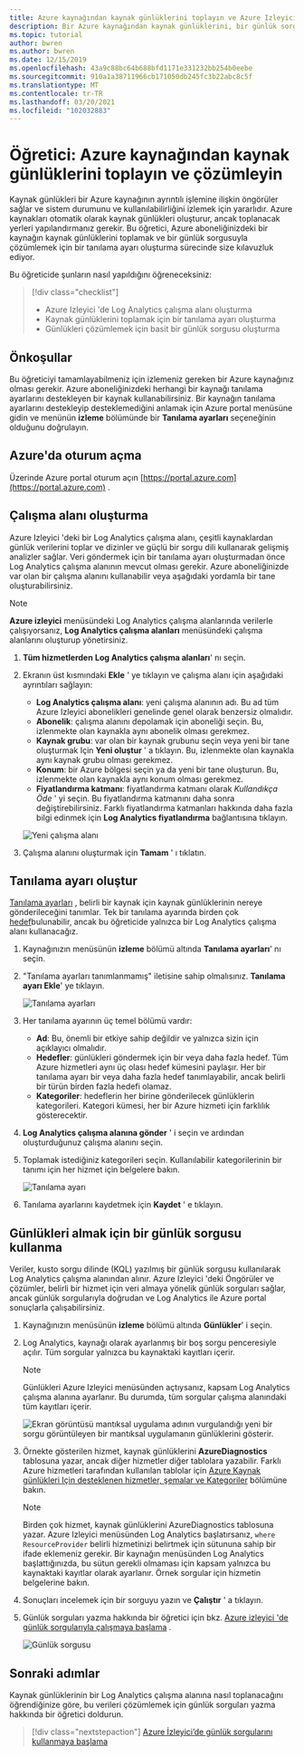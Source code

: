 ```yaml
---
title: Azure kaynağından kaynak günlüklerini toplayın ve Azure Izleyici ile çözümleyin
description: Bir Azure kaynağından kaynak günlüklerini, bir günlük sorgusuyla çözümlenebilecekleri bir Log Analytics çalışma alanına toplamak üzere tanılama ayarlarını yapılandırma öğreticisi.
ms.topic: tutorial
author: bwren
ms.author: bwren
ms.date: 12/15/2019
ms.openlocfilehash: 43a9c88bc64b688bfd1171e331232bb254b0eebe
ms.sourcegitcommit: 910a1a38711966cb171050db245fc3b22abc8c5f
ms.translationtype: MT
ms.contentlocale: tr-TR
ms.lasthandoff: 03/20/2021
ms.locfileid: "102032883"
---
```

# <a name="tutorial-collect-and-analyze-resource-logs-from-an-azure-resource"></a>Öğretici: Azure kaynağından kaynak günlüklerini toplayın ve çözümleyin

Kaynak günlükleri bir Azure kaynağının ayrıntılı işlemine ilişkin öngörüler sağlar ve sistem durumunu ve kullanılabilirliğini izlemek için yararlıdır. Azure kaynakları otomatik olarak kaynak günlükleri oluşturur, ancak toplanacak yerleri yapılandırmanız gerekir. Bu öğretici, Azure aboneliğinizdeki bir kaynağın kaynak günlüklerini toplamak ve bir günlük sorgusuyla çözümlemek için bir tanılama ayarı oluşturma sürecinde size kılavuzluk ediyor.

Bu öğreticide şunların nasıl yapıldığını öğreneceksiniz:

> [!div class="checklist"]
> * Azure Izleyici 'de Log Analytics çalışma alanı oluşturma
> * Kaynak günlüklerini toplamak için bir tanılama ayarı oluşturma 
> * Günlükleri çözümlemek için basit bir günlük sorgusu oluşturma


## <a name="prerequisites"></a>Önkoşullar

Bu öğreticiyi tamamlayabilmeniz için izlemeniz gereken bir Azure kaynağınız olması gerekir. Azure aboneliğinizdeki herhangi bir kaynağı tanılama ayarlarını destekleyen bir kaynak kullanabilirsiniz. Bir kaynağın tanılama ayarlarını destekleyip desteklemediğini anlamak için Azure portal menüsüne gidin ve menünün **izleme** bölümünde bir **Tanılama ayarları** seçeneğinin olduğunu doğrulayın.


## <a name="log-in-to-azure"></a>Azure'da oturum açma
Üzerinde Azure portal oturum açın [https://portal.azure.com](https://portal.azure.com) .


## <a name="create-a-workspace"></a>Çalışma alanı oluşturma
Azure Izleyici 'deki bir Log Analytics çalışma alanı, çeşitli kaynaklardan günlük verilerini toplar ve dizinler ve güçlü bir sorgu dili kullanarak gelişmiş analizler sağlar. Veri göndermek için bir tanılama ayarı oluşturmadan önce Log Analytics çalışma alanının mevcut olması gerekir. Azure aboneliğinizde var olan bir çalışma alanını kullanabilir veya aşağıdaki yordamla bir tane oluşturabilirsiniz. 

> [!NOTE]
> **Azure izleyici** menüsündeki Log Analytics çalışma alanlarında verilerle çalışıyorsanız, **Log Analytics çalışma alanları** menüsündeki çalışma alanlarını oluşturup yönetirsiniz.

1. **Tüm hizmetlerden** **Log Analytics çalışma alanları**' nı seçin.
2. Ekranın üst kısmındaki **Ekle** ' ye tıklayın ve çalışma alanı için aşağıdaki ayrıntıları sağlayın:
   - **Log Analytics çalışma alanı**: yeni çalışma alanının adı. Bu ad tüm Azure Izleyici abonelikleri genelinde genel olarak benzersiz olmalıdır.
   - **Abonelik**: çalışma alanını depolamak için aboneliği seçin. Bu, izlenmekte olan kaynakla aynı abonelik olması gerekmez.
   - **Kaynak grubu**: var olan bir kaynak grubunu seçin veya yeni bir tane oluşturmak Için **Yeni oluştur** ' a tıklayın. Bu, izlenmekte olan kaynakla aynı kaynak grubu olması gerekmez.
   - **Konum**: bir Azure bölgesi seçin ya da yeni bir tane oluşturun. Bu, izlenmekte olan kaynakla aynı konum olması gerekmez.
   - **Fiyatlandırma katmanı**: fiyatlandırma katmanı olarak *Kullandıkça Öde* ' yi seçin. Bu fiyatlandırma katmanını daha sonra değiştirebilirsiniz. Farklı fiyatlandırma katmanları hakkında daha fazla bilgi edinmek için **Log Analytics fiyatlandırma** bağlantısına tıklayın.

    ![Yeni çalışma alanı](media/tutorial-resource-logs/new-workspace.png)

3. Çalışma alanını oluşturmak için **Tamam** ' ı tıklatın.

## <a name="create-a-diagnostic-setting"></a>Tanılama ayarı oluştur
[Tanılama ayarları](../essentials/diagnostic-settings.md) , belirli bir kaynak için kaynak günlüklerinin nereye gönderileceğini tanımlar. Tek bir tanılama ayarında birden çok [hedef](../essentials/diagnostic-settings.md#destinations)bulunabilir, ancak bu öğreticide yalnızca bir Log Analytics çalışma alanı kullanacağız.

1. Kaynağınızın menüsünün **izleme** bölümü altında **Tanılama ayarları**' nı seçin.
2. "Tanılama ayarları tanımlanmamış" iletisine sahip olmalısınız. **Tanılama ayarı Ekle**' ye tıklayın.

    ![Tanılama ayarları](media/tutorial-resource-logs/diagnostic-settings.png)

3. Her tanılama ayarının üç temel bölümü vardır:
 
   - **Ad**: Bu, önemli bir etkiye sahip değildir ve yalnızca sizin için açıklayıcı olmalıdır.
   - **Hedefler**: günlükleri göndermek için bir veya daha fazla hedef. Tüm Azure hizmetleri aynı üç olası hedef kümesini paylaşır. Her bir tanılama ayarı bir veya daha fazla hedef tanımlayabilir, ancak belirli bir türün birden fazla hedefi olamaz. 
   - **Kategoriler**: hedeflerin her birine gönderilecek günlüklerin kategorileri. Kategori kümesi, her bir Azure hizmeti için farklılık gösterecektir.

4. **Log Analytics çalışma alanına gönder** ' i seçin ve ardından oluşturduğunuz çalışma alanını seçin.
5. Toplamak istediğiniz kategorileri seçin. Kullanılabilir kategorilerinin bir tanımı için her hizmet için belgelere bakın.

    ![Tanılama ayarı](media/tutorial-resource-logs/diagnostic-setting.png)

6. Tanılama ayarlarını kaydetmek için **Kaydet** ' e tıklayın.

    
 
 ## <a name="use-a-log-query-to-retrieve-logs"></a>Günlükleri almak için bir günlük sorgusu kullanma
Veriler, kusto sorgu dilinde (KQL) yazılmış bir günlük sorgusu kullanılarak Log Analytics çalışma alanından alınır. Azure Izleyici 'deki Öngörüler ve çözümler, belirli bir hizmet için veri almaya yönelik günlük sorguları sağlar, ancak günlük sorgularıyla doğrudan ve Log Analytics ile Azure portal sonuçlarla çalışabilirsiniz. 

1. Kaynağınızın menüsünün **izleme** bölümü altında **Günlükler**' i seçin.
2. Log Analytics, kaynağı olarak ayarlanmış bir boş sorgu penceresiyle açılır. Tüm sorgular yalnızca bu kaynaktaki kayıtları içerir.

    > [!NOTE]
    > Günlükleri Azure Izleyici menüsünden açtıysanız, kapsam Log Analytics çalışma alanına ayarlanır. Bu durumda, tüm sorgular çalışma alanındaki tüm kayıtları içerir.
   
    ![Ekran görüntüsü mantıksal uygulama adının vurgulandığı yeni bir sorgu görüntüleyen bir mantıksal uygulamanın günlüklerini gösterir.](media/tutorial-resource-logs/logs.png)

4. Örnekte gösterilen hizmet, kaynak günlüklerini **AzureDiagnostics** tablosuna yazar, ancak diğer hizmetler diğer tablolara yazabilir. Farklı Azure hizmetleri tarafından kullanılan tablolar için [Azure Kaynak günlükleri Için desteklenen hizmetler, şemalar ve Kategoriler](../essentials/resource-logs-schema.md) bölümüne bakın.

    > [!NOTE]
    > Birden çok hizmet, kaynak günlüklerini AzureDiagnostics tablosuna yazar. Azure Izleyici menüsünden Log Analytics başlatırsanız, `where` `ResourceProvider` belirli hizmetinizi belirtmek için sütununa sahip bir ifade eklemeniz gerekir. Bir kaynağın menüsünden Log Analytics başlattığınızda, bu sütun gerekli olmaması için kapsam yalnızca bu kaynaktaki kayıtlar olarak ayarlanır. Örnek sorgular için hizmetin belgelerine bakın.


5. Sonuçları incelemek için bir sorguyu yazın ve **Çalıştır** ' a tıklayın. 
6. Günlük sorguları yazma hakkında bir öğretici için bkz. [Azure izleyici 'de günlük sorgularıyla çalışmaya başlama](../logs/get-started-queries.md) .

    ![Günlük sorgusu](media/tutorial-resource-logs/log-query-1.png)




## <a name="next-steps"></a>Sonraki adımlar
Kaynak günlüklerinin bir Log Analytics çalışma alanına nasıl toplanacağını öğrendiğinize göre, bu verileri çözümlemek için günlük sorguları yazma hakkında bir öğretici doldurun.

> [!div class="nextstepaction"]
> [Azure İzleyici’de günlük sorgularını kullanmaya başlama](../logs/get-started-queries.md)